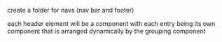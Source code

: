 create a folder for navs (nav bar and footer)

each header element will be a component with each entry being its own component that is arranged dynamically by the grouping component

